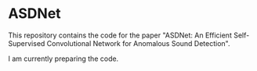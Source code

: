 # ASDNet

This repository contains the code for the paper "ASDNet: An Efficient Self-Supervised Convolutional Network for Anomalous Sound Detection".

I am currently preparing the code.
